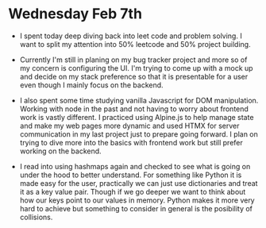 # Wednesday Feb 7th
- I spent today deep diving back into leet code and problem solving. I want to split my attention into 50% leetcode and 50% project building. 

- Currently I'm still in planing on my bug tracker project and more so of my concern is configuring the UI. I'm trying to come up with a mock up and decide on my stack preference so that it is presentable for a user even though I mainly focus on the backend.

- I also spent some time studying vanilla Javascript for DOM manipulation. Working with node in the past and not having to worry about frontend work is vastly different. I practiced using Alpine.js to help manage state and make my web pages more dynamic and used HTMX for server communication in my last project just to prepare going forward. I plan on trying to dive more into the basics with frontend work but still prefer working on the backend. 

- I read into using hashmaps again and checked to see what is going on under the hood to better understand. For something like Python it is made easy for the user, practically we can just use dictionaries and treat it as a key value pair. Though if we go deeper we want to think about how our keys point to our values in memory. Python makes it more very hard to achieve but something to consider in general is the posibility of collisions.